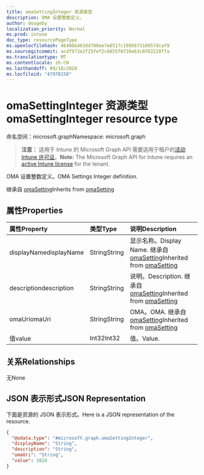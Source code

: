 ```yaml
---
title: omaSettingInteger 资源类型
description: OMA 设置整数定义。
author: dougeby
localization_priority: Normal
ms.prod: intune
doc_type: resourcePageType
ms.openlocfilehash: 46406b403dd700ee7e8517c10956f310957dcaf9
ms.sourcegitcommit: acdf972e2f25fef2c6855f6f28a63c0762228ffa
ms.translationtype: MT
ms.contentlocale: zh-CN
ms.lasthandoff: 09/18/2020
ms.locfileid: "47978158"
---
```

# <a name="omasettinginteger-resource-type"></a><span data-ttu-id="18a3e-103">omaSettingInteger 资源类型</span><span class="sxs-lookup"><span data-stu-id="18a3e-103">omaSettingInteger resource type</span></span>

<span data-ttu-id="18a3e-104">命名空间：microsoft.graph</span><span class="sxs-lookup"><span data-stu-id="18a3e-104">Namespace: microsoft.graph</span></span>

> <span data-ttu-id="18a3e-105">**注意：** 适用于 Intune 的 Microsoft Graph API 需要适用于租户的[活动 Intune 许可证](https://go.microsoft.com/fwlink/?linkid=839381)。</span><span class="sxs-lookup"><span data-stu-id="18a3e-105">**Note:** The Microsoft Graph API for Intune requires an [active Intune license](https://go.microsoft.com/fwlink/?linkid=839381) for the tenant.</span></span>

<span data-ttu-id="18a3e-106">OMA 设置整数定义。</span><span class="sxs-lookup"><span data-stu-id="18a3e-106">OMA Settings Integer definition.</span></span>


<span data-ttu-id="18a3e-107">继承自 [omaSetting](../resources/intune-deviceconfig-omasetting.md)</span><span class="sxs-lookup"><span data-stu-id="18a3e-107">Inherits from [omaSetting](../resources/intune-deviceconfig-omasetting.md)</span></span>

## <a name="properties"></a><span data-ttu-id="18a3e-108">属性</span><span class="sxs-lookup"><span data-stu-id="18a3e-108">Properties</span></span>
|<span data-ttu-id="18a3e-109">属性</span><span class="sxs-lookup"><span data-stu-id="18a3e-109">Property</span></span>|<span data-ttu-id="18a3e-110">类型</span><span class="sxs-lookup"><span data-stu-id="18a3e-110">Type</span></span>|<span data-ttu-id="18a3e-111">说明</span><span class="sxs-lookup"><span data-stu-id="18a3e-111">Description</span></span>|
|:---|:---|:---|
|<span data-ttu-id="18a3e-112">displayName</span><span class="sxs-lookup"><span data-stu-id="18a3e-112">displayName</span></span>|<span data-ttu-id="18a3e-113">String</span><span class="sxs-lookup"><span data-stu-id="18a3e-113">String</span></span>|<span data-ttu-id="18a3e-114">显示名称。</span><span class="sxs-lookup"><span data-stu-id="18a3e-114">Display Name.</span></span> <span data-ttu-id="18a3e-115">继承自 [omaSetting](../resources/intune-deviceconfig-omasetting.md)</span><span class="sxs-lookup"><span data-stu-id="18a3e-115">Inherited from [omaSetting](../resources/intune-deviceconfig-omasetting.md)</span></span>|
|<span data-ttu-id="18a3e-116">description</span><span class="sxs-lookup"><span data-stu-id="18a3e-116">description</span></span>|<span data-ttu-id="18a3e-117">String</span><span class="sxs-lookup"><span data-stu-id="18a3e-117">String</span></span>|<span data-ttu-id="18a3e-118">说明。</span><span class="sxs-lookup"><span data-stu-id="18a3e-118">Description.</span></span> <span data-ttu-id="18a3e-119">继承自 [omaSetting](../resources/intune-deviceconfig-omasetting.md)</span><span class="sxs-lookup"><span data-stu-id="18a3e-119">Inherited from [omaSetting](../resources/intune-deviceconfig-omasetting.md)</span></span>|
|<span data-ttu-id="18a3e-120">omaUri</span><span class="sxs-lookup"><span data-stu-id="18a3e-120">omaUri</span></span>|<span data-ttu-id="18a3e-121">String</span><span class="sxs-lookup"><span data-stu-id="18a3e-121">String</span></span>|<span data-ttu-id="18a3e-122">OMA。</span><span class="sxs-lookup"><span data-stu-id="18a3e-122">OMA.</span></span> <span data-ttu-id="18a3e-123">继承自 [omaSetting](../resources/intune-deviceconfig-omasetting.md)</span><span class="sxs-lookup"><span data-stu-id="18a3e-123">Inherited from [omaSetting](../resources/intune-deviceconfig-omasetting.md)</span></span>|
|<span data-ttu-id="18a3e-124">值</span><span class="sxs-lookup"><span data-stu-id="18a3e-124">value</span></span>|<span data-ttu-id="18a3e-125">Int32</span><span class="sxs-lookup"><span data-stu-id="18a3e-125">Int32</span></span>|<span data-ttu-id="18a3e-126">值。</span><span class="sxs-lookup"><span data-stu-id="18a3e-126">Value.</span></span>|

## <a name="relationships"></a><span data-ttu-id="18a3e-127">关系</span><span class="sxs-lookup"><span data-stu-id="18a3e-127">Relationships</span></span>
<span data-ttu-id="18a3e-128">无</span><span class="sxs-lookup"><span data-stu-id="18a3e-128">None</span></span>

## <a name="json-representation"></a><span data-ttu-id="18a3e-129">JSON 表示形式</span><span class="sxs-lookup"><span data-stu-id="18a3e-129">JSON Representation</span></span>
<span data-ttu-id="18a3e-130">下面是资源的 JSON 表示形式。</span><span class="sxs-lookup"><span data-stu-id="18a3e-130">Here is a JSON representation of the resource.</span></span>
<!-- {
  "blockType": "resource",
  "@odata.type": "microsoft.graph.omaSettingInteger"
}
-->
``` json
{
  "@odata.type": "#microsoft.graph.omaSettingInteger",
  "displayName": "String",
  "description": "String",
  "omaUri": "String",
  "value": 1024
}
```









